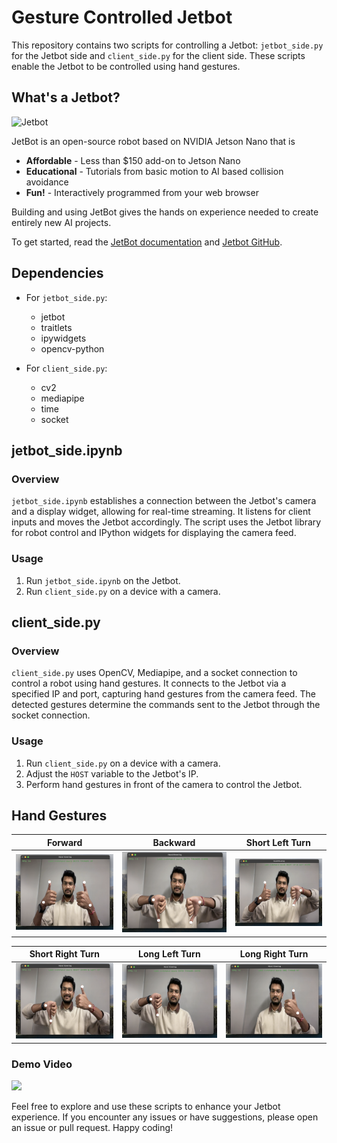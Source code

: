 # Gesture Controlled Jetbot

This repository contains two scripts for controlling a Jetbot: `jetbot_side.py` for the Jetbot side and `client_side.py` for the client side. These scripts enable the Jetbot to be controlled using hand gestures.

## What's a Jetbot?

 <img src="https://github.com/NVIDIA-AI-IOT/jetbot/wiki/images/jetson-jetbot-illustration_1600x1260.png" alt="Jetbot" height="256">

JetBot is an open-source robot based on NVIDIA Jetson Nano that is

* **Affordable** - Less than $150 add-on to Jetson Nano
* **Educational** - Tutorials from basic motion to AI based collision avoidance
* **Fun!** - Interactively programmed from your web browser

Building and using JetBot gives the hands on experience needed to create entirely new AI projects.

To get started, read the [JetBot documentation](https://jetbot.org) and [Jetbot GitHub](https://github.com/NVIDIA-AI-IOT/jetbot/).

## Dependencies

- For `jetbot_side.py`:
  - jetbot
  - traitlets
  - ipywidgets
  - opencv-python

- For `client_side.py`:
  - cv2
  - mediapipe
  - time
  - socket

## jetbot_side.ipynb

### Overview

`jetbot_side.ipynb` establishes a connection between the Jetbot's camera and a display widget, allowing for real-time streaming. It listens for client inputs and moves the Jetbot accordingly. The script uses the Jetbot library for robot control and IPython widgets for displaying the camera feed.

### Usage

1. Run `jetbot_side.ipynb` on the Jetbot.
2. Run `client_side.py` on a device with a camera.

## client_side.py

### Overview

`client_side.py` uses OpenCV, Mediapipe, and a socket connection to control a robot using hand gestures. It connects to the Jetbot via a specified IP and port, capturing hand gestures from the camera feed. The detected gestures determine the commands sent to the Jetbot through the socket connection.

### Usage

1. Run `client_side.py` on a device with a camera.
2. Adjust the `HOST` variable to the Jetbot's IP.
3. Perform hand gestures in front of the camera to control the Jetbot.

## Hand Gestures


| Forward | Backward | Short Left Turn |
|:-------------------------:|:-------------------------:|:-------------------------:|
|<img src="https://github.com/HarshShroff/GestureControlledJetbot/blob/main/docs/imgs/forward.png" alt="Forward" width="100%">|  <img src="https://github.com/HarshShroff/GestureControlledJetbot/blob/main/docs/imgs/backward.png" alt="Backward" width="100%">|<img src="https://github.com/HarshShroff/GestureControlledJetbot/blob/main/docs/imgs/sleft.png" alt="Short Left Turn" width="100%">


| Short Right Turn | Long Left Turn | Long Right Turn |
|:-------------------------:|:-------------------------:|:-------------------------:|
|<img src="https://github.com/HarshShroff/GestureControlledJetbot/blob/main/docs/imgs/sright.png" alt="Forward" width="100%">|  <img src="https://github.com/HarshShroff/GestureControlledJetbot/blob/main/docs/imgs/lleft.png" alt="Backward" width="100%">|<img src="https://github.com/HarshShroff/GestureControlledJetbot/blob/main/docs/imgs/lright.png" alt="Short Left Turn" width="100%">


### Demo Video

[<img src="https://github.com/HarshShroff/GestureControlledJetbot/blob/main/docs/imgs/cover.png">](https://drive.google.com/file/d/1hnb25JeQzMP0U4jyhdVHA5woU9TRMHZe/preview)


Feel free to explore and use these scripts to enhance your Jetbot experience. If you encounter any issues or have suggestions, please open an issue or pull request. Happy coding!
